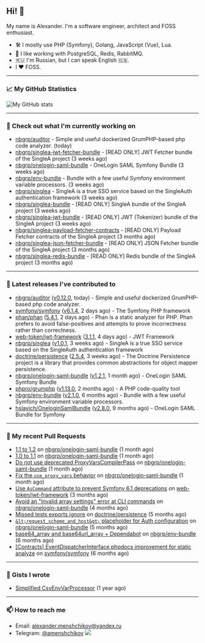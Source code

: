 ## Hi! 👋

My name is Alexander. I'm a software engineer, architect and FOSS enthusiast.

* 🛠 I mostly use PHP (Symfony), Golang, JavaScript (Vue), Lua.
* 🧰 I like working with PostgreSQL, Redis, RabbitMQ.
* 🇷🇺 I'm Russian, but I can speak English 🇬🇧.
* I ♥ FOSS.

---

### 📈 My GitHub Statistics

![My GitHub stats](https://github-readme-stats.vercel.app/api?username=a-menshchikov&theme=calm&hide_title=true&include_all_commits=true&show_icons=true)

[comment]: &lt;> (![Top Langs]&#40;https://github-readme-stats.vercel.app/api/top-langs/?username=a-menshchikov&theme=calm&hide_title=true&layout=compact&count_private=true&include_all_commits=true&langs_count=6&#41;)

---

### 👷 Check out what I'm currently working on

- [nbgrp/auditor](https://github.com/nbgrp/auditor) - Simple and useful dockerized GrumPHP-based php code analyzer. (today)
- [nbgrp/singlea-jwt-fetcher-bundle](https://github.com/nbgrp/singlea-jwt-fetcher-bundle) - [READ ONLY] JWT Fetcher bundle of the SingleA project (3 weeks ago)
- [nbgrp/onelogin-saml-bundle](https://github.com/nbgrp/onelogin-saml-bundle) - OneLogin SAML Symfony Bundle (3 weeks ago)
- [nbgrp/env-bundle](https://github.com/nbgrp/env-bundle) - Bundle with a few useful Symfony environment variable processors. (3 weeks ago)
- [nbgrp/singlea](https://github.com/nbgrp/singlea) - SingleA is a true SSO service based on the SingleAuth authentication framework (3 weeks ago)
- [nbgrp/singlea-bundle](https://github.com/nbgrp/singlea-bundle) - [READ ONLY] SingleA bundle of the SingleA project (3 weeks ago)
- [nbgrp/singlea-jwt-bundle](https://github.com/nbgrp/singlea-jwt-bundle) - [READ ONLY] JWT (Tokenizer) bundle of the SingleA project (3 weeks ago)
- [nbgrp/singlea-payload-fetcher-contracts](https://github.com/nbgrp/singlea-payload-fetcher-contracts) - [READ ONLY] Payload Fetcher contracts of the SingleA project (3 months ago)
- [nbgrp/singlea-json-fetcher-bundle](https://github.com/nbgrp/singlea-json-fetcher-bundle) - [READ ONLY] JSON Fetcher bundle of the SingleA project (3 months ago)
- [nbgrp/singlea-redis-bundle](https://github.com/nbgrp/singlea-redis-bundle) - [READ ONLY] Redis bundle of the SingleA project (3 months ago)

---

### 🔭 Latest releases I've contributed to

- [nbgrp/auditor](https://github.com/nbgrp/auditor) ([v0.12.0](https://github.com/nbgrp/auditor/releases/tag/v0.12.0), today) - Simple and useful dockerized GrumPHP-based php code analyzer.
- [symfony/symfony](https://github.com/symfony/symfony) ([v6.1.4](https://github.com/symfony/symfony/releases/tag/v6.1.4), 2 days ago) - The Symfony PHP framework
- [phan/phan](https://github.com/phan/phan) ([5.4.1](https://github.com/phan/phan/releases/tag/5.4.1), 2 days ago) - Phan is a static analyzer for PHP. Phan prefers to avoid false-positives and attempts to prove incorrectness rather than correctness.
- [web-token/jwt-framework](https://github.com/web-token/jwt-framework) ([3.1.1](https://github.com/web-token/jwt-framework/releases/tag/3.1.1), 4 days ago) - JWT Framework
- [nbgrp/singlea](https://github.com/nbgrp/singlea) ([v1.0.1](https://github.com/nbgrp/singlea/releases/tag/v1.0.1), 3 weeks ago) - SingleA is a true SSO service based on the SingleAuth authentication framework
- [doctrine/persistence](https://github.com/doctrine/persistence) ([2.5.4](https://github.com/doctrine/persistence/releases/tag/2.5.4), 3 weeks ago) - The Doctrine Persistence project is a library that provides common abstractions for object mapper persistence.
- [nbgrp/onelogin-saml-bundle](https://github.com/nbgrp/onelogin-saml-bundle) ([v1.2.1](https://github.com/nbgrp/onelogin-saml-bundle/releases/tag/v1.2.1), 1 month ago) - OneLogin SAML Symfony Bundle
- [phpro/grumphp](https://github.com/phpro/grumphp) ([v1.13.0](https://github.com/phpro/grumphp/releases/tag/v1.13.0), 2 months ago) - A PHP code-quality tool
- [nbgrp/env-bundle](https://github.com/nbgrp/env-bundle) ([v2.1.0](https://github.com/nbgrp/env-bundle/releases/tag/v2.1.0), 6 months ago) - Bundle with a few useful Symfony environment variable processors.
- [hslavich/OneloginSamlBundle](https://github.com/hslavich/OneloginSamlBundle) ([v2.8.0](https://github.com/hslavich/OneloginSamlBundle/releases/tag/v2.8.0), 9 months ago) - OneLogin SAML Bundle for Symfony

---

### 🔨 My recent Pull Requests

- [1.1 to 1.2](https://github.com/nbgrp/onelogin-saml-bundle/pull/18) on [nbgrp/onelogin-saml-bundle](https://github.com/nbgrp/onelogin-saml-bundle) (1 month ago)
- [1.0 to 1.1](https://github.com/nbgrp/onelogin-saml-bundle/pull/17) on [nbgrp/onelogin-saml-bundle](https://github.com/nbgrp/onelogin-saml-bundle) (1 month ago)
- [Do not use deprecated ProxyVarsCompilerPass](https://github.com/nbgrp/onelogin-saml-bundle/pull/14) on [nbgrp/onelogin-saml-bundle](https://github.com/nbgrp/onelogin-saml-bundle) (1 month ago)
- [Fix the `use_proxy_vars` behavior](https://github.com/nbgrp/onelogin-saml-bundle/pull/13) on [nbgrp/onelogin-saml-bundle](https://github.com/nbgrp/onelogin-saml-bundle) (1 month ago)
- [Use `AsCommand` attribute to prevent Symfony 6.1 deprecations](https://github.com/web-token/jwt-framework/pull/341) on [web-token/jwt-framework](https://github.com/web-token/jwt-framework) (3 months ago)
- [Avoid an &#34;Invalid array settings&#34; error at CLI commands](https://github.com/nbgrp/onelogin-saml-bundle/pull/11) on [nbgrp/onelogin-saml-bundle](https://github.com/nbgrp/onelogin-saml-bundle) (4 months ago)
- [Missed tests exports ignore](https://github.com/doctrine/persistence/pull/259) on [doctrine/persistence](https://github.com/doctrine/persistence) (5 months ago)
- [`&lt;request_scheme_and_host&gt;` placeholder for Auth configuration](https://github.com/nbgrp/onelogin-saml-bundle/pull/8) on [nbgrp/onelogin-saml-bundle](https://github.com/nbgrp/onelogin-saml-bundle) (5 months ago)
- [base64_array and base64url_array &#43; Dependabot](https://github.com/nbgrp/env-bundle/pull/2) on [nbgrp/env-bundle](https://github.com/nbgrp/env-bundle) (6 months ago)
- [[Contracts] EventDispatcherInterface phpdocs improvement for static analyze](https://github.com/symfony/symfony/pull/45381) on [symfony/symfony](https://github.com/symfony/symfony) (6 months ago)

---

### 📓 Gists I wrote

- [Simplified CsvEnvVarProcessor](https://gist.github.com/08650c7b76154eb00c18d093e5087f0b) (1 year ago)

---

### 📫 How to reach me

- Email: [alexander.menshchikov@yandex.ru](mailto:alexander.menshchikov@yandex.ru)
- Telegram: [@amenshchikov](https://t.me/amenshchikov)
![](https://hit.yhype.me/github/profile?user_id=2580489)
